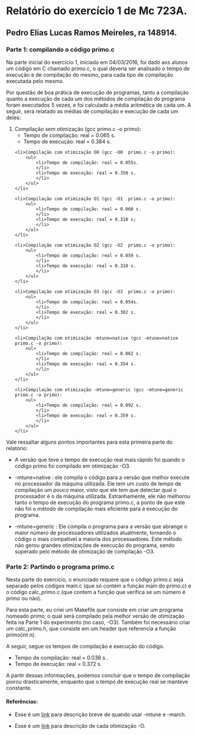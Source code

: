 <h1>Relatório do exercício 1 de Mc 723A.</h1>
<h2>Pedro Elias Lucas Ramos Meireles,  ra 148914.</h2>
<h3>Parte 1: compilando o código primo.c</h3>

<p>Na parte inicial do exercício 1, iniciado em 04/03/2016, foi dado aos alunos um código em C chamado primo.c, o qual deveria ser analisado o tempo de execução e de compilação do mesmo, para cada tipo de compilação executada pelo mesmo. </p>

<p>Por questão de boa prática de execução de programas, tanto a compilação quanto a execução de cada um dos métodos de compilação do programa foram executados 5 vezes, e foi calculado a média aritmética de cada um. A seguir, será relatado as médias de compilação e execução de cada um deles:</p>

<ol>
	<li>Compilação sem otimização (gcc primo.c -o primo):
		<ul>
			<li>Tempo de compilação: real = 0.065 s.</li>
			<li>Tempo de execução: real = 0.384 s.</li>
		</ul>
	</li>

	<li>Compilação com otimização O0 (gcc -O0  primo.c -o primo):
		<ul>
			<li>Tempo de compilação: real = 0.055s.
			</li>
			<li>Tempo de execução: real = 0.350 s. 
			</li>
		</ul>
	</li>

	<li>Compilação com otimização O1 (gcc -O1  primo.c -o primo):
		<ul>
			<li>Tempo de compilação: real = 0.060 s.
			</li>
			<li>Tempo de execução: real = 0.318 s; 
			</li>
		</ul>
	</li>
	
	<li>Compilação com otimização O2 (gcc -O2  primo.c -o primo):
		<ul>
			<li>Tempo de compilação: real = 0.059 s.
			</li>
			<li>Tempo de execução: real = 0.310 s. 
			</li>
		</ul>
	</li>
	
	<li>Compilação com otimização O3 (gcc -O3  primo.c -o primo):
		<ul>
			<li>Tempo de compilação: real = 0.054s.
			</li>
			<li>Tempo de execução: real = 0.302 s. 
			</li>
		</ul>
	</li>
	
	<li>Compilação com otimização -mtune=native (gcc -mtune=native  primo.c -o primo):
		<ul>
			<li>Tempo de compilação: real = 0.062 s.
			</li>
			<li>Tempo de execução: real = 0.354 s. 
			</li>
		</ul>
	</li>
	
	<li>Compilação com otimização -mtune=generic (gcc -mtune=generic  primo.c -o primo):
		<ul>
			<li>Tempo de compilação: real = 0.092 s.
			</li>
			<li>Tempo de execução: real = 0.359 s. 
			</li>
		</ul>
	</li>
	
	

</ol>

<p>Vale ressaltar alguns pontos importantes para esta primeira parte do relatório: </p>

<ul>
   <li>
      <p>A versão que teve o tempo de execução real mais rápido foi quando o código primo foi compilado em otimização -O3.  </p>
   </li>
   <li>
      <p>-mtune=native : ele compila o código para a versão que melhor execute no processador da máquina utilizada. Ele tem um custo de tempo de compilação um pouco maior, visto que ele tem que detectar qual o processador é o da máquina utilizada. Estranhamente, ele não melhorou tanto o tempo de execução do programa primo.c, a ponto de que este não foi o método de compilação mais eficiente para a execução do programa. </p>
     
   </li>
   <li>
      <p>-mtune=generic : Ele compila o programa para a versão que abrange o maior número de processadores utilizados atualmente, tornando o código o mais compativel a maioria dos processadores. Este método não gerou grandes otimizações de execução do programa, sendo superado pelo método de otimização de compilação -O3.  </p>
   </li>
</ul>

<h3>Parte 2: Partindo o programa primo.c</h3>
<p>Nesta parte do exercício, o enunciado requere que o código primo.c seja separado pelos códigos main.c (que só contém a função main do primo.c) e o código calc_primo.c (que contem a função que verifica se um número é primo ou não).</p>
<p>Para esta parte, eu criei um Makefile que consiste em criar um programa nomeado <em>primo</em>, o qual será compilado pela melhor versão de otimização feita na Parte 1 do experimento (no caso, -O3). Também foi necessário criar um calc_primo.h, que consiste em um header que referencia a função primo(int n).</p>
<p>A seguir, segue os tempos de compilação e execução do código.</p>
<ul>
   <li> Tempo de compilação: real = 0.038 s . 
   </li>
	<li>Tempo de execução: real = 0.372 s. </li>

</ul>
<p>A partir dessas informações, podemos concluir que o tempo de compilação piorou drasticamente, enquanto que o tempo de execução real se manteve constante. </p>


<h4>Referências: </h4>
<ul>
     <li><p>Esse é um <a href = "http://sdf.org/~riley/blog/2014/10/30/march-mtune/" title ="-march -mtune, What's the Difference?" > link</a> para descrição breve de quando usar -mtune e -march.</p> 
   </li>
   <li> <p>Esse é um <a href = "https://gcc.gnu.org/onlinedocs/gcc/Optimize-Options.html" title = "Options That Control Optimization" > link</a> para descrição de cada otimização -O. </p>
   </li>
</ul>
